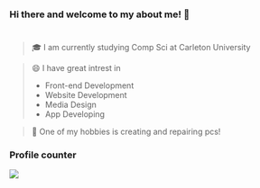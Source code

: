 ### Hi there and welcome to my about me! 👋
#
>🎓 I am currently studying Comp Sci at Carleton University

>😄 I have great intrest in
 >- Front-end Development
 >- Website Development
>- Media Design 
>- App Developing

>💬 One of my hobbies is creating and repairing pcs!

### Profile counter
![](https://komarev.com/ghpvc/?username=arinouri&style=for-the-badge)


<!--
**arinouri/arinouri** is a ✨ _special_ ✨ repository because its `README.md` (this file) appears on your GitHub profile.

Here are some ideas to get you started:

- 🔭 I’m currently working on ...
- 🌱 I’m currently learning ...
- 👯 I’m looking to collaborate on ...
- 🤔 I’m looking for help with ...
- 💬 Ask me about ...
- 📫 How to reach me: ...
- 😄 Pronouns: ...
- ⚡ Fun fact: ...
-->
